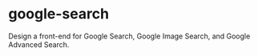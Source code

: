 # google-search
Design a front-end for Google Search, Google Image Search, and Google Advanced Search.
